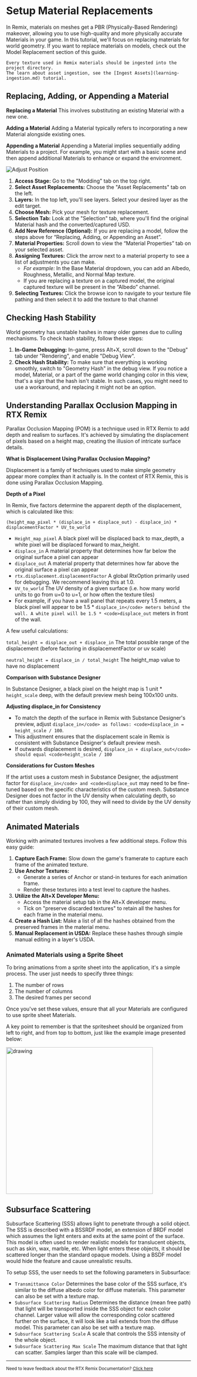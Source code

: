 # Setup Material Replacements

In Remix, materials on meshes get a PBR (Physically-Based Rendering) makeover, allowing you to use high-quality and more physically accurate Materials in your game. In this tutorial, we'll focus on replacing materials for world geometry. If you want to replace materials on models, check out the Model Replacement section of this guide.

```{note}
Every texture used in Remix materials should be ingested into the project directory.
The learn about asset ingestion, see the [Ingest Assets](learning-ingestion.md) tutorial.
```

## Replacing, Adding, or Appending a Material

**Replacing a Material**
This involves substituting an existing Material with a new one.

**Adding a Material**
Adding a Material typically refers to incorporating a new Material alongside existing ones.

**Appending a Material**
 Appending a Material implies sequentially adding Materials to a project. For example, you might start with a basic scene and then append additional Materials to enhance or expand the environment.

![Adjust Position](../data/images/remix-assetingest-001.png)

1. **Access Stage:** Go to the "Modding" tab on the top right.
2. **Select Asset Replacements:** Choose the "Asset Replacements" tab on the left.
3. **Layers:** In the top left, you'll see layers. Select your desired layer as the edit target.
4. **Choose Mesh:** Pick your mesh for texture replacement.
5. **Selection Tab:** Look at the "Selection" tab, where you'll find the original Material hash and the converted/captured USD.
6. **Add New Reference (Optional):** If you are replacing a model, follow the steps above for “Replacing, Adding, or Appending an Asset”.
7. **Material Properties:** Scroll down to view the “Material Properties” tab on your selected asset.
8. **Assigning Textures:** Click the arrow next to a material property to see a list of adjustments you can make.
    * _For example:_ In the Base Material dropdown, you can add an Albedo, Roughness, Metallic, and Normal Map texture.
    * If you are replacing a texture on a captured model, the original captured texture will be present in the “Albedo” channel.
9. **Selecting Textures:** Click the browse icon to navigate to your texture file pathing and then select it to add the texture to that channel


## Checking Hash Stability

World geometry has unstable hashes in many older games due to culling mechanisms. To check hash stability, follow these steps:

1. **In-Game Debugging:** In-game, press Alt+X, scroll down to the "Debug" tab under "Rendering", and enable "Debug View".
2. **Check Hash Stability:** To make sure that everything is working smoothly, switch to "Geometry Hash" in the debug view. If you notice a model, Material, or a part of the game world changing color in this view, that's a sign that the hash isn't stable. In such cases, you might need to use a workaround, and replacing it might not be an option.

## Understanding Parallax Occlusion Mapping in RTX Remix

Parallax Occlusion Mapping (POM) is a technique used in RTX Remix to add depth and realism to surfaces. It's achieved by simulating the displacement of pixels based on a height map, creating the illusion of intricate surface details.

**What is Displacement Using Parallax Occlusion Mapping?**

Displacement is a family of techniques used to make simple geometry appear more complex than it actually is.  In the context of RTX Remix, this is done using Parallax Occlusion Mapping.

**Depth of a Pixel**

In Remix, five factors determine the apparent depth of the displacement, which is calculated like this:

`(height_map_pixel * (displace_in + displace_out) - displace_in) * displacementFactor * UV_to_world`

* `Height_map_pixel` A black pixel will be displaced back to max_depth, a white pixel will be displaced forward to max_height.
* `displace_in` A material property that determines how far below the original surface a pixel can appear
* `displace_out` A material property that determines how far above the original surface a pixel can appear
* `rtx.displacement.displacementFactor` A global RtxOption primarily used for debugging.  We recommend leaving this at 1.0.
* `UV_to_world` The UV density of a given surface (i.e. how many world units to go from u=0 to u=1, or how often the texture tiles)
* For example, if you have a wall panel that repeats every 1.5 meters, a black pixel will appear to be 1.5 * `displace_in</code> meters behind the wall. A white pixel will be 1.5 * <code>displace_out` meters in front of the wall.

A few useful calculations:

`total_height = displace_out + displace_in` The total possible range of the displacement (before factoring in displacementFactor or uv scale)

`neutral_height = displace_in / total_height` The height_map value to have no displacement

**Comparison with Substance Designer**

In Substance Designer, a black pixel on the height map is 1 unit * `height_scale` deep, with the default preview mesh being 100x100 units.

**Adjusting displace_in for Consistency**

* To match the depth of the surface in Remix with Substance Designer's preview, adjust `displace_in</code> as follows: <code>displace_in = height_scale / 100`.
* This adjustment ensures that the displacement scale in Remix is consistent with Substance Designer's default preview mesh.
* If outwards displacement is desired, `displace_in + displace_out</code> should equal <code>height_scale / 100`

**Considerations for Custom Meshes**

If the artist uses a custom mesh in Substance Designer, the adjustment factor for `displace_in</code> and <code>displace_out` may need to be fine-tuned based on the specific characteristics of the custom mesh.  Substance Designer does not factor in the UV density when calculating depth, so rather than simply dividing by 100, they will need to divide by the UV density of their custom mesh.

## Animated Materials

Working with animated textures involves a few additional steps. Follow this easy guide:

1. **Capture Each Frame:** Slow down the game's framerate to capture each frame of the animated texture.
2. **Use Anchor Textures:**
    * Generate a series of Anchor or stand-in textures for each animation frame.
    * Render these textures into a test level to capture the hashes.
3. **Utilize the Alt+X Developer Menu:**
    * Access the material setup tab in the Alt+X developer menu.
    * Tick on "preserve discarded textures" to retain all the hashes for each frame in the material menu.
4. **Create a Hash List:** Make a list of all the hashes obtained from the preserved frames in the material menu.
5. **Manual Replacement in USDA:** Replace these hashes through simple manual editing in a layer's USDA.

### Animated Materials using a Sprite Sheet

To bring animations from a sprite sheet into the application, it's a simple process. The user just needs to specify three things:
1. The number of rows
1. The number of columns
1. The desired frames per second

Once you've set these values, ensure that all your Materials are configured to use sprite sheet Materials.

A key point to remember is that the spritesheet should be organized from left to right, and from top to bottom, just like the example image presented below:

<img src="../data/images/sprite_sheet_example.png" alt="drawing" width="400"/>

## Subsurface Scattering

Subsurface Scattering (SSS) allows light to penetrate through a solid object. The SSS is described with a BSSRDF model, an extension of BRDF model which assumes the light enters and exits at the same point of the surface.
This model is often used to render realistic models for translucent objects, such as skin, wax, marble, etc. When light enters these objects, it should be scattered longer than the standard opaque models. Using a BSDF model would hide the feature and cause unrealistic results.

To setup SSS, the user needs to set the following parameters in Subsurface:

* `Transmittance Color` Determines the base color of the SSS surface, it's similar to the diffuse albedo color for diffuse materials. This parameter can also be set with a texture map.
* `Subsurface Scattering Radius` Determines the distance (mean free path) that light will be transported inside the SSS object for each color channel. Larger value will allow the corresponding color scattered further on the surface, it will look like a tail extends from the diffuse model. This parameter can also be set with a texture map.
* `Subsurface Scattering Scale` A scale that controls the SSS intensity of the whole object.
* `Subsurface Scattering Max Scale` The maximum distance that that light can scatter. Samples larger than this scale will be clamped.

***
<sub> Need to leave feedback about the RTX Remix Documentation?  [Click here](https://github.com/NVIDIAGameWorks/rtx-remix/issues/new?assignees=nvdamien&labels=documentation%2Cfeedback%2Ctriage&projects=&template=documentation_feedback.yml&title=%5BDocumentation+feedback%5D%3A+) </sub>
